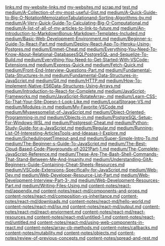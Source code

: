 [links.md](https://raw.githubusercontent.com/bgoonz/BGOONZ_BLOG_2.0/master/notes/links.md) [my-website-links.md](https://raw.githubusercontent.com/bgoonz/BGOONZ_BLOG_2.0/master/notes/my-website-links.md) [my-websites.md](https://raw.githubusercontent.com/bgoonz/BGOONZ_BLOG_2.0/master/notes/my-websites.md) [scrap.md](https://raw.githubusercontent.com/bgoonz/BGOONZ_BLOG_2.0/master/notes/scrap.md) [test.md](https://raw.githubusercontent.com/bgoonz/BGOONZ_BLOG_2.0/master/notes/test.md) [medium/A-Collection-of-my-most-useful-Gist.md](https://raw.githubusercontent.com/bgoonz/BGOONZ_BLOG_2.0/master/notes/medium/A-Collection-of-my-most-useful-Gist.md) [medium/A-Quick-Guide-to-Big-O-NotationMemoizationTabulationand-Sorting-Algorithms-by.md](https://raw.githubusercontent.com/bgoonz/BGOONZ_BLOG_2.0/master/notes/medium/A-Quick-Guide-to-Big-O-NotationMemoizationTabulationand-Sorting-Algorithms-by.md) [medium/A-Very-Quick-Guide-To-Calculating-Big-O-Computational.md](https://raw.githubusercontent.com/bgoonz/BGOONZ_BLOG_2.0/master/notes/medium/A-Very-Quick-Guide-To-Calculating-Big-O-Computational.md) [medium/A-list-of-all-of-my-articles-to-link-to-future.md](https://raw.githubusercontent.com/bgoonz/BGOONZ_BLOG_2.0/master/notes/medium/A-list-of-all-of-my-articles-to-link-to-future.md) [medium/An-Introduction-to-MarkdownBonus-Markdown-Templates-Included.md](https://raw.githubusercontent.com/bgoonz/BGOONZ_BLOG_2.0/master/notes/medium/An-Introduction-to-MarkdownBonus-Markdown-Templates-Included.md) [medium/Basic-Web-Development-Environment.md](https://raw.githubusercontent.com/bgoonz/BGOONZ_BLOG_2.0/master/notes/medium/Basic-Web-Development-Environment.md) [medium/Beginner-s-Guide-To-React-Part.md](https://raw.githubusercontent.com/bgoonz/BGOONZ_BLOG_2.0/master/notes/medium/Beginner-s-Guide-To-React-Part.md) [medium/Deploy-React-App-To-Heroku-Using-Postgres.md](https://raw.githubusercontent.com/bgoonz/BGOONZ_BLOG_2.0/master/notes/medium/Deploy-React-App-To-Heroku-Using-Postgres.md) [medium/Emmet-Cheat.md](https://raw.githubusercontent.com/bgoonz/BGOONZ_BLOG_2.0/master/notes/medium/Emmet-Cheat.md) [medium/Everything-You-Need-To-Know-About-Relational-DatabasesSQLPostgreSQL-and-Sequelize-To-Build.md](https://raw.githubusercontent.com/bgoonz/BGOONZ_BLOG_2.0/master/notes/medium/Everything-You-Need-To-Know-About-Relational-DatabasesSQLPostgreSQL-and-Sequelize-To-Build.md) [medium/Everything-You-Need-to-Get-Started-With-VSCode-Extensions.md](https://raw.githubusercontent.com/bgoonz/BGOONZ_BLOG_2.0/master/notes/medium/Everything-You-Need-to-Get-Started-With-VSCode-Extensions.md) [medium/Express-Quick.md](https://raw.githubusercontent.com/bgoonz/BGOONZ_BLOG_2.0/master/notes/medium/Express-Quick.md) [medium/Fetch-Quick.md](https://raw.githubusercontent.com/bgoonz/BGOONZ_BLOG_2.0/master/notes/medium/Fetch-Quick.md) [medium/Front-End-Interview-Questions-Part.md](https://raw.githubusercontent.com/bgoonz/BGOONZ_BLOG_2.0/master/notes/medium/Front-End-Interview-Questions-Part.md) [medium/Fundamental-Data-Structures-In.md](https://raw.githubusercontent.com/bgoonz/BGOONZ_BLOG_2.0/master/notes/medium/Fundamental-Data-Structures-In.md) [medium/Fundamental-Data-Structures-in-JavaScript.md](https://raw.githubusercontent.com/bgoonz/BGOONZ_BLOG_2.0/master/notes/medium/Fundamental-Data-Structures-in-JavaScript.md) [medium/Git.md](https://raw.githubusercontent.com/bgoonz/BGOONZ_BLOG_2.0/master/notes/medium/Git.md) [medium/HTTP.md](https://raw.githubusercontent.com/bgoonz/BGOONZ_BLOG_2.0/master/notes/medium/HTTP.md) [medium/How-To-Implement-Native-ES6Data-Structures-Using-Arrays.md](https://raw.githubusercontent.com/bgoonz/BGOONZ_BLOG_2.0/master/notes/medium/How-To-Implement-Native-ES6Data-Structures-Using-Arrays.md) [medium/Introduction-to-React-for-Complete.md](https://raw.githubusercontent.com/bgoonz/BGOONZ_BLOG_2.0/master/notes/medium/Introduction-to-React-for-Complete.md) [medium/JavaScript-Frameworks.md](https://raw.githubusercontent.com/bgoonz/BGOONZ_BLOG_2.0/master/notes/medium/JavaScript-Frameworks.md) [medium/JavaScript-RotateArray-.md](https://raw.githubusercontent.com/bgoonz/BGOONZ_BLOG_2.0/master/notes/medium/JavaScript-RotateArray-.md) [medium/Learn-CSS-So-That-Your-Site-Doesn-t-Look-Like.md](https://raw.githubusercontent.com/bgoonz/BGOONZ_BLOG_2.0/master/notes/medium/Learn-CSS-So-That-Your-Site-Doesn-t-Look-Like.md) [medium/LocalStorage-VS.md](https://raw.githubusercontent.com/bgoonz/BGOONZ_BLOG_2.0/master/notes/medium/LocalStorage-VS.md) [medium/Modules-in.md](https://raw.githubusercontent.com/bgoonz/BGOONZ_BLOG_2.0/master/notes/medium/Modules-in.md) [medium/My-Favorite-VSCode.md](https://raw.githubusercontent.com/bgoonz/BGOONZ_BLOG_2.0/master/notes/medium/My-Favorite-VSCode.md) [medium/Myawesomelist-of-JavaScript.md](https://raw.githubusercontent.com/bgoonz/BGOONZ_BLOG_2.0/master/notes/medium/Myawesomelist-of-JavaScript.md) [medium/Object-Oriented-Programming-in.md](https://raw.githubusercontent.com/bgoonz/BGOONZ_BLOG_2.0/master/notes/medium/Object-Oriented-Programming-in.md) [medium/Objects-in.md](https://raw.githubusercontent.com/bgoonz/BGOONZ_BLOG_2.0/master/notes/medium/Objects-in.md) [medium/PostgreSQL-Setup-For-Windows-WSL.md](https://raw.githubusercontent.com/bgoonz/BGOONZ_BLOG_2.0/master/notes/medium/PostgreSQL-Setup-For-Windows-WSL.md) [medium/Postgresql-Cheat.md](https://raw.githubusercontent.com/bgoonz/BGOONZ_BLOG_2.0/master/notes/medium/Postgresql-Cheat.md) [medium/Python-Study-Guide-for-a-JavaScript.md](https://raw.githubusercontent.com/bgoonz/BGOONZ_BLOG_2.0/master/notes/medium/Python-Study-Guide-for-a-JavaScript.md) [medium/Regular.md](https://raw.githubusercontent.com/bgoonz/BGOONZ_BLOG_2.0/master/notes/medium/Regular.md) [medium/Running-List-Of-Interesting-ArticlesTools-and-Ideasas-I-Explore.md](https://raw.githubusercontent.com/bgoonz/BGOONZ_BLOG_2.0/master/notes/medium/Running-List-Of-Interesting-ArticlesTools-and-Ideasas-I-Explore.md) [medium/SchedulingsetTimeout-and.md](https://raw.githubusercontent.com/bgoonz/BGOONZ_BLOG_2.0/master/notes/medium/SchedulingsetTimeout-and.md) [medium/Super-Simple-Intro-To.md](https://raw.githubusercontent.com/bgoonz/BGOONZ_BLOG_2.0/master/notes/medium/Super-Simple-Intro-To.md) [medium/The-Beginner-s-Guide-To-JavaScript.md](https://raw.githubusercontent.com/bgoonz/BGOONZ_BLOG_2.0/master/notes/medium/The-Beginner-s-Guide-To-JavaScript.md) [medium/The-Best-Cloud-Based-Code-Playgrounds-of-2021Part-1.md](https://raw.githubusercontent.com/bgoonz/BGOONZ_BLOG_2.0/master/notes/medium/The-Best-Cloud-Based-Code-Playgrounds-of-2021Part-1.md) [medium/The-Complete-JavaScript-Reference.md](https://raw.githubusercontent.com/bgoonz/BGOONZ_BLOG_2.0/master/notes/medium/The-Complete-JavaScript-Reference.md) [medium/These-Are-The-Bash-Shell-Commands-That-Stand-Between-Me-And-Insanity.md](https://raw.githubusercontent.com/bgoonz/BGOONZ_BLOG_2.0/master/notes/medium/These-Are-The-Bash-Shell-Commands-That-Stand-Between-Me-And-Insanity.md) [medium/Understanding-GitA-Beginners-Guide-Containing-Cheat-Sheets-Resources.md](https://raw.githubusercontent.com/bgoonz/BGOONZ_BLOG_2.0/master/notes/medium/Understanding-GitA-Beginners-Guide-Containing-Cheat-Sheets-Resources.md) [medium/VSCode-Extensions-Specifically-for-JavaScript.md](https://raw.githubusercontent.com/bgoonz/BGOONZ_BLOG_2.0/master/notes/medium/VSCode-Extensions-Specifically-for-JavaScript.md) [medium/Web-Dev.md](https://raw.githubusercontent.com/bgoonz/BGOONZ_BLOG_2.0/master/notes/medium/Web-Dev.md) [medium/Web-Developer-Resource-List-Part.md](https://raw.githubusercontent.com/bgoonz/BGOONZ_BLOG_2.0/master/notes/medium/Web-Developer-Resource-List-Part.md) [medium/Web-Development-Interview-Part-3-.md](https://raw.githubusercontent.com/bgoonz/BGOONZ_BLOG_2.0/master/notes/medium/Web-Development-Interview-Part-3-.md) [medium/Web-Development-Resources-Part.md](https://raw.githubusercontent.com/bgoonz/BGOONZ_BLOG_2.0/master/notes/medium/Web-Development-Resources-Part.md) [medium/Writing-Files-Using.md](https://raw.githubusercontent.com/bgoonz/BGOONZ_BLOG_2.0/master/notes/medium/Writing-Files-Using.md) [content-notes/react-md/appendix.md](https://raw.githubusercontent.com/bgoonz/BGOONZ_BLOG_2.0/master/notes/content-notes/react-md/appendix.md) [content-notes/react-md/components-and-props.md](https://raw.githubusercontent.com/bgoonz/BGOONZ_BLOG_2.0/master/notes/content-notes/react-md/components-and-props.md) [content-notes/react-md/composition-vs-inheritance.md](https://raw.githubusercontent.com/bgoonz/BGOONZ_BLOG_2.0/master/notes/content-notes/react-md/composition-vs-inheritance.md) [content-notes/react-md/downloads.md](https://raw.githubusercontent.com/bgoonz/BGOONZ_BLOG_2.0/master/notes/content-notes/react-md/downloads.md) [content-notes/react-md/hello-world.md](https://raw.githubusercontent.com/bgoonz/BGOONZ_BLOG_2.0/master/notes/content-notes/react-md/hello-world.md) [content-notes/react-md/jsx.md](https://raw.githubusercontent.com/bgoonz/BGOONZ_BLOG_2.0/master/notes/content-notes/react-md/jsx.md) [content-notes/react-md/output.md](https://raw.githubusercontent.com/bgoonz/BGOONZ_BLOG_2.0/master/notes/content-notes/react-md/output.md) [content-notes/react-md/react-enviorment.md](https://raw.githubusercontent.com/bgoonz/BGOONZ_BLOG_2.0/master/notes/content-notes/react-md/react-enviorment.md) [content-notes/react-md/react-resources.md](https://raw.githubusercontent.com/bgoonz/BGOONZ_BLOG_2.0/master/notes/content-notes/react-md/react-resources.md) [content-notes/react-md/untitled-1.md](https://raw.githubusercontent.com/bgoonz/BGOONZ_BLOG_2.0/master/notes/content-notes/react-md/untitled-1.md) [content-notes/react-md/untitled.md](https://raw.githubusercontent.com/bgoonz/BGOONZ_BLOG_2.0/master/notes/content-notes/react-md/untitled.md) [content-notes/react-md/using-web-components-in-react.md](https://raw.githubusercontent.com/bgoonz/BGOONZ_BLOG_2.0/master/notes/content-notes/react-md/using-web-components-in-react.md) [content-notes/array-cb-methods.md](https://raw.githubusercontent.com/bgoonz/BGOONZ_BLOG_2.0/master/notes/content-notes/array-cb-methods.md) [content-notes/callbacks.md](https://raw.githubusercontent.com/bgoonz/BGOONZ_BLOG_2.0/master/notes/content-notes/callbacks.md) [content-notes/mutability.md](https://raw.githubusercontent.com/bgoonz/BGOONZ_BLOG_2.0/master/notes/content-notes/mutability.md) [content-notes/objects.md](https://raw.githubusercontent.com/bgoonz/BGOONZ_BLOG_2.0/master/notes/content-notes/objects.md) [content-notes/review-of-previous-concepts.md](https://raw.githubusercontent.com/bgoonz/BGOONZ_BLOG_2.0/master/notes/content-notes/review-of-previous-concepts.md) [content-notes/spread-and-rest.md](https://raw.githubusercontent.com/bgoonz/BGOONZ_BLOG_2.0/master/notes/content-notes/spread-and-rest.md)
